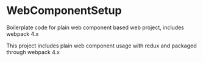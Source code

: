 # WebComponentSetup
Boilerplate code for plain web component based web project, includes webpack 4.x

This project includes plain web component usage with redux and packaged through webpack 4.x
